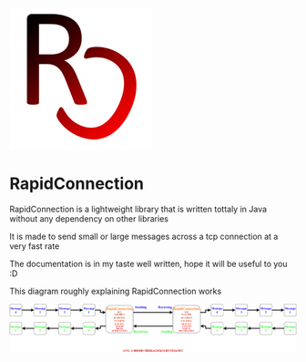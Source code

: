 <img src="https://raw.githubusercontent.com/IRONALEKS/RapidConnection/master/Images/Logo.png" width="250" height ="250">

# RapidConnection
RapidConnection is a lightweight library that is written tottaly in Java without any dependency on other libraries

It is made to send small or large messages across a tcp connection at a very fast rate

The documentation is in my taste well written, hope it will be useful to you :D

This diagram roughly explaining RapidConnection works

![Alt text](/Images/Diagram.png?raw=true "Diagram")

